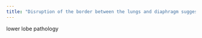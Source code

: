 ```yaml
---
title: "Disruption of the border between the lungs and diaphragm suggests"
---
```

lower lobe pathology

